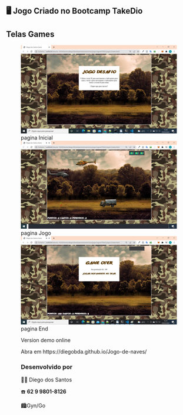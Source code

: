 ## :desktop_computer: Jogo Criado no Bootcamp TakeDio

<h2>Telas Games</h2>
<figure>
  <img src="https://raw.githubusercontent.com/diegobda/Jogo-de-naves/main/imgs/layout-Inicia.jpg" alt="pagina Inicial">
  <figcaption>pagina Inicial</figcaption>
  <img src="https://github.com/diegobda/Jogo-de-naves/blob/main/imgs/layout-jogo.jpg" alt="pagina Jogo">
  <figcaption>pagina Jogo</figcaption>
  <img src="https://raw.githubusercontent.com/diegobda/Jogo-de-naves/main/imgs/layout-end.jpg" alt="pagina End">
  <figcaption>pagina End</figcaption>

<p>Version demo online</p>
Abra em https://diegobda.github.io/Jogo-de-naves/



### Desenvolvido por

:man_technologist: Diego dos Santos

:phone: **62 9 9801-8126**

:cityscape:Gyn/Go



